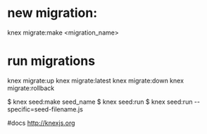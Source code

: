 # new migration:
knex migrate:make <migration_name>

# run migrations
knex migrate:up
knex migrate:latest
knex migrate:down
knex migrate:rollback

$ knex seed:make seed_name
$ knex seed:run
$ knex seed:run --specific=seed-filename.js

#docs
http://knexjs.org